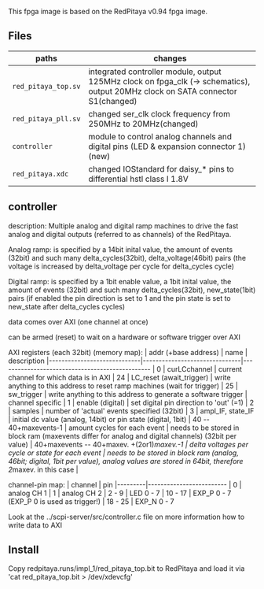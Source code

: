 This fpga image is based on the RedPitaya v0.94 fpga image.

## Files
| paths                         | changes
|-------------------------------|---------
| `red_pitaya_top.sv`           | integrated controller module, output 125MHz clock on fpga_clk (-> schematics), output 20MHz clock on SATA connector S1(changed)
| `red_pitaya_pll.sv`           | changed ser_clk clock frequency from 250MHz to 20MHz(changed)
| `controller`                  | module to control analog channels and digital pins (LED & expansion connector 1)(new)
| `red_pitaya.xdc`              | changed IOStandard for daisy_* pins to differential hstl class I 1.8V 


## controller
description:
Multiple analog and digital ramp machines to drive the fast analog and digital outputs (referred to as channels)  of the RedPitaya.

Analog ramp: 
is specified by a 14bit inital value, the amount of events (32bit) and such many delta_cycles(32bit), delta_voltage(46bit) pairs (the voltage is increased by delta_voltage per cycle for delta_cycles cycle)

Digital ramp: 
is specified by a 1bit enable value, a 1bit inital value, the amount of events (32bit) and such many delta_cycles(32bit), new_state(1bit) pairs (if enabled the pin direction is set to 1 and the pin state is set to new_state after delta_cycles cycles) 


data comes over AXI (one channel at once)

can be armed (reset) to wait on a hardware or software trigger over AXI

AXI registers (each 32bit) (memory map):
| addr (+base address)        | name                          | description
|-----------------------------|-------------------------------|------------------------------------------------
| 0                           | curLCchannel                  | current channel for which data is in AXI
| 24                          | LC_reset (await_trigger)      | write anything to this address to reset ramp machines (wait for trigger)
| 25                          | sw_trigger                    | write anything to this address to generate a software trigger
| channel specific
| 1                           | enable (digital)              | set digital pin direction to 'out' (=1)
| 2                           | samples                       | number of 'actual' events specified (32bit)
| 3                           | ampl_IF, state_IF             | initial dc value (analog, 14bit) or pin state (digital, 1bit) 
| 40 -- 40+maxevents-1         | amount cycles for each event  | needs to be stored in block ram (maxevents differ for analog and digital channels) (32bit per value)
| 40+maxevents -- 40+maxev. +(2or1)*maxev.-1 | delta voltages per cycle or state for each event  | needs to be stored in block ram (analog, 46bit; digital, 1bit per value), analog values are stored in 64bit, therefore 2*maxev. in this case |

channel-pin map:
| channel |   pin
|---------|-------------------------
| 0       | analog CH 1
| 1       | analog CH 2
| 2 - 9   | LED 0 - 7
| 10 - 17 | EXP_P 0 - 7 (EXP_P 0 is used as trigger!)
| 18 - 25 | EXP_N 0 - 7

Look at the ../scpi-server/src/controller.c file on more information how to write data to AXI

## Install
Copy redpitaya.runs/impl_1/red_pitaya_top.bit to RedPitaya and load it via 'cat red_pitaya_top.bit > /dev/xdevcfg'
